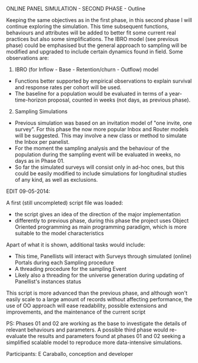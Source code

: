 ONLINE PANEL SIMULATION - SECOND PHASE - Outline

Keeping the same objectives as in the first phase, in this second phase I will continue exploring the simulation. This time subsequent functions, behaviours and attributes will be added to better fit some current real practices but also some simplifications. The IBRO model (see previous phase) could be emphasised but the general approach to sampling will be modified and upgraded to include certain dynamics found in field.
Some observations are:

1) IBRO (for Inflow - Base - Retention/churn - Outflow) model

- Functions better supported by empirical observations to explain survival and response rates per cohort will be used.
- The baseline for a population would be evaluated in terms of a year-time-horizon proposal, counted in weeks (not days, as previous phase).

2) Sampling Simulations

- Previous simulation was based on an invitation model of "one invite, one survey". For this phase the now more popular Inbox and Router models will be suggested. This may involve a new class or method to simulate the Inbox per panelist.
- For the moment the sampling analysis and the behaviour of the population during the sampling event will be evaluated in weeks, no days as in Phase 01.
- So far the simulated surveys will consist only in ad-hoc ones, but this could be easily modified to include simulations for longitudinal studies of any kind, as well as exclusions.

EDIT 09-05-2014:

A first (still uncompleted) script file was loaded:
- the script gives an idea of the direction of the major implementation
- differently to previous phase, during this phase the project uses Object Oriented programming as main programming paradigm, which is more suitable to the model characteristics 

Apart of what it is shown, additional tasks would include:
- This time, Panellists will interact with Surveys through simulated (online) Portals during each Sampling procedure
- A threading procedure for the sampling Event
- Likely also a threading for the universe generation during updating of Panellist's instances status

This script is more advanced than the previous phase, and although won't easily scale to a large amount of records without affecting performance, the use of OO approach will ease readability, possible extensions and improvements, and the maintenance of the current script

PS: Phases 01 and 02 are working as the base to investigate the details of relevant behaviours and parameters. A possible third phase would re-evaluate the results and parameters found at phases 01 and 02 seeking a simplified scalable model to reproduce more data-intensive simulations.  

Participants: E Caraballo, conception and developer







